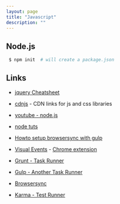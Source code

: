 ```yaml
---
layout: page
title: "Javascript"
description: ""
---
```



## Node.js

``` bash
 $ npm init  # will create a package.json
```


## Links

* [jquery Cheatsheet](https://oscarotero.com/jquery/)

* [cdnjs](https://cdnjs.com/) - CDN links for js and css libraries

* [youtube - node.js](https://www.youtube.com/watch?v=czmulJ9NBP0)

* [node tuts](http://nodetuts.com/)

* [Howto setup browsersync with gulp](https://www.browsersync.io/docs/gulp/)

* [Visual Events](http://www.sprymedia.co.uk/article/visual+event+2) -  [Chrome extension](https://chrome.google.com/webstore/detail/visual-event/pbmmieigblcbldgdokdjpioljjninaim)


* [Grunt - Task Runner](http://gruntjs.com/)

* [Gulp - Another Task Runner](http://gulpjs.com/)

* [Browsersync](https://www.browsersync.io/)

* [Karma - Test Runner](https://karma-runner.github.io/1.0/index.html)

